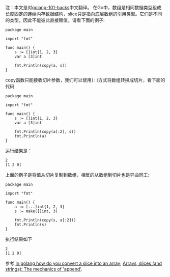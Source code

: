 注：本文是对[golang-101-hacks](https://nanxiao.gitbooks.io/golang-101-hacks/)中文翻译。
在Go中，数组是相同数据类型组成长度固定的连续内存数据结构，slice只是指向底层数组的引用类型。它们是不同的类型，因此不能彼此直接赋值。请看下面的例子:
```
package main

import "fmt"

func main() {
    s := []int{1, 2, 3}
    var a [3]int

    fmt.Println(copy(a, s))
}

```
copy函数只能接收切片参数，我们可以使用`[:]`方式将数组转换成切片，看下面的代码
```
package main

import "fmt"

func main() {
    s := []int{1, 2, 3}
    var a [3]int

    fmt.Println(copy(a[:2], s))
    fmt.Println(a)
}

```
运行结果是：

```
2
[1 2 0]

```
上面的例子是将值从切片复制到数组，相反的从数组到切片也是异曲同工:
```
package main

import "fmt"

func main() {
    a := [...]int{1, 2, 3}
    s := make([]int, 3)

    fmt.Println(copy(s, a[:2]))
    fmt.Println(s)
}

```
执行结果如下
```
2
[1 2 0]

```
参考
[In golang how do you convert a slice into an array](http://stackoverflow.com/questions/19073769/in-golang-how-do-you-convert-a-slice-into-an-array);
[Arrays, slices (and strings): The mechanics of 'append'](https://blog.golang.org/slices).
